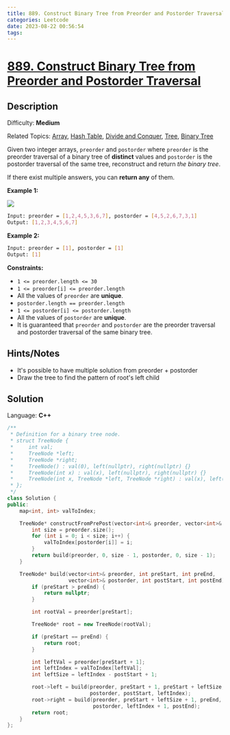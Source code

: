 ```yaml
---
title: 889. Construct Binary Tree from Preorder and Postorder Traversal
categories: Leetcode
date: 2023-08-22 00:56:54
tags:
---
```


# [889\. Construct Binary Tree from Preorder and Postorder Traversal](https://leetcode.com/problems/construct-binary-tree-from-preorder-and-postorder-traversal/)

## Description

Difficulty: **Medium**

Related Topics: [Array](https://leetcode.com/tag/https://leetcode.com/tag/array//), [Hash Table](https://leetcode.com/tag/https://leetcode.com/tag/hash-table//), [Divide and Conquer](https://leetcode.com/tag/https://leetcode.com/tag/divide-and-conquer//), [Tree](https://leetcode.com/tag/https://leetcode.com/tag/tree//), [Binary Tree](https://leetcode.com/tag/https://leetcode.com/tag/binary-tree//)

Given two integer arrays, `preorder` and `postorder` where `preorder` is the preorder traversal of a binary tree of **distinct** values and `postorder` is the postorder traversal of the same tree, reconstruct and return _the binary tree_.

If there exist multiple answers, you can **return any** of them.

**Example 1:**

![](https://assets.leetcode.com/uploads/2021/07/24/lc-prepost.jpg)

```bash
Input: preorder = [1,2,4,5,3,6,7], postorder = [4,5,2,6,7,3,1]
Output: [1,2,3,4,5,6,7]
```

**Example 2:**

```bash
Input: preorder = [1], postorder = [1]
Output: [1]
```

**Constraints:**

* `1 <= preorder.length <= 30`
* `1 <= preorder[i] <= preorder.length`
* All the values of `preorder` are **unique**.
* `postorder.length == preorder.length`
* `1 <= postorder[i] <= postorder.length`
* All the values of `postorder` are **unique**.
* It is guaranteed that `preorder` and `postorder` are the preorder traversal and postorder traversal of the same binary tree.

## Hints/Notes

* It's possible to have multiple solution from preorder + postorder
* Draw the tree to find the pattern of root's left child

## Solution

Language: **C++**

```C++
/**
 * Definition for a binary tree node.
 * struct TreeNode {
 *     int val;
 *     TreeNode *left;
 *     TreeNode *right;
 *     TreeNode() : val(0), left(nullptr), right(nullptr) {}
 *     TreeNode(int x) : val(x), left(nullptr), right(nullptr) {}
 *     TreeNode(int x, TreeNode *left, TreeNode *right) : val(x), left(left), right(right) {}
 * };
 */
class Solution {
public:
    map<int, int> valToIndex;

    TreeNode* constructFromPrePost(vector<int>& preorder, vector<int>& postorder) {
        int size = preorder.size();
        for (int i = 0; i < size; i++) {
            valToIndex[postorder[i]] = i;
        }
        return build(preorder, 0, size - 1, postorder, 0, size - 1);
    }

    TreeNode* build(vector<int>& preorder, int preStart, int preEnd,
                    vector<int>& postorder, int postStart, int postEnd) {
        if (preStart > preEnd) {
            return nullptr;
        }

        int rootVal = preorder[preStart];

        TreeNode* root = new TreeNode(rootVal);

        if (preStart == preEnd) {
            return root;
        }

        int leftVal = preorder[preStart + 1];
        int leftIndex = valToIndex[leftVal];
        int leftSize = leftIndex - postStart + 1;

        root->left = build(preorder, preStart + 1, preStart + leftSize,
                           postorder, postStart, leftIndex);
        root->right = build(preorder, preStart + leftSize + 1, preEnd,
                            postorder, leftIndex + 1, postEnd);
        return root;
    }
};
```
